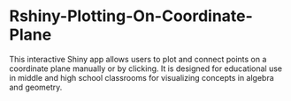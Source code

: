 # Rshiny-Plotting-On-Coordinate-Plane
This interactive Shiny app allows users to plot and connect points on a coordinate plane manually or by clicking. It is designed for educational use in middle and high school classrooms for visualizing concepts in algebra and geometry.
